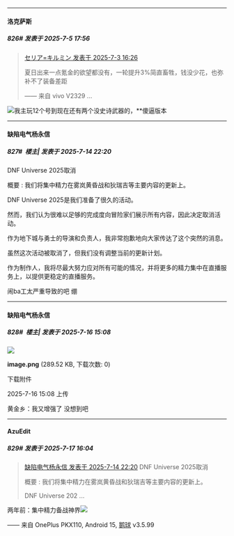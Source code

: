 ﻿
*****

####  洛克萨斯  
##### 826#       发表于 2025-7-5 17:56

<blockquote><a href="httphttps://stage1st.com/2b/forum.php?mod=redirect&amp;goto=findpost&amp;pid=68040376&amp;ptid=2186920" target="_blank">セリア=キルミン 发表于 2025-7-3 16:26</a>

夏日出来一点氪金的欲望都没有，一轮提升3%简直畜牲，钱没少花，也弥补不了装备差距

—— 来自 vivo V2329 ...</blockquote>
<img src="https://static.stage1st.com/image/smiley/face2017/067.png" referrerpolicy="no-referrer">我主玩12个号到现在还有两个没史诗武器的，**傻逼版本

*****

####  缺陷电气杨永信  
##### 827#         楼主| 发表于 2025-7-14 22:20

DNF Universe 2025取消

概要 : 我们将集中精力在雾岚黄昏战和狄瑞吉等主要内容的更新上。

DNF Universe 2025是我们准备了很久的活动。

然而，我们认为很难以足够的完成度向冒险家们展示所有内容，因此决定取消活动。

作为地下城与勇士的导演和负责人，我非常抱歉地向大家传达了这个突然的消息。

虽然这次活动被取消了，但我们没有调整当前的更新计划。

作为制作人，我将尽最大努力应对所有可能的情况，并将更多的精力集中在直播服务上，以提供更稳定的直播服务。

闹ba工太严重导致的吧 绷

*****

####  缺陷电气杨永信  
##### 828#         楼主| 发表于 2025-7-16 15:08

<img src="https://img.stage1st.com/forum/202507/16/150833f593y1k9059ht9n3.png" referrerpolicy="no-referrer">

<strong>image.png</strong> (289.52 KB, 下载次数: 0)

下载附件

2025-7-16 15:08 上传

黄金乡：我又增强了 没想到吧

*****

####  AzuEdit  
##### 829#       发表于 2025-7-17 16:04

<blockquote><a href="httphttps://stage1st.com/2b/forum.php?mod=redirect&amp;goto=findpost&amp;pid=68098591&amp;ptid=2186920" target="_blank">缺陷电气杨永信 发表于 2025-7-14 22:20</a>
DNF Universe 2025取消

概要 : 我们将集中精力在雾岚黄昏战和狄瑞吉等主要内容的更新上。

DNF Universe 202 ...</blockquote>
两年前：集中精力备战神界<img src="https://static.stage1st.com/image/smiley/face2017/053.png" referrerpolicy="no-referrer">

—— 来自 OnePlus PKX110, Android 15, [鹅球](https://www.pgyer.com/GcUxKd4w) v3.5.99


